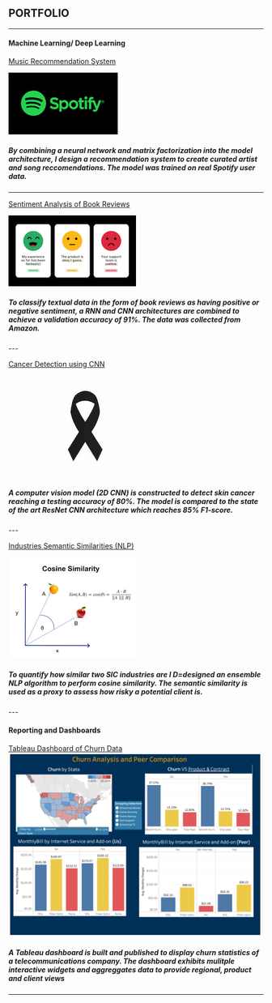 
<h2>PORTFOLIO</h2>

---
<h4>Machine Learning/ Deep Learning</h4>

[Music Recommendation System](https://github.com/brp221/Music-Reccomendation-System)
<p style='vertical-align:middle; display:inline;'>
    <img src="images/spotify.png?raw=true"/>
    <!-- <img src="images/rec_sys_img.jpeg?raw=true"/> -->
</p>
<!-- <img src="images/rec_sys_arch.png?raw=true"/> -->
<h5> By combining a neural network and matrix factorization into the model architecture, I design a recommendation 
system to create curated artist and song reccomendations. The model was trained on real Spotify user data.</h5> 

---
[Sentiment Analysis of Book Reviews](https://github.com/brp221/Sentiment-Analysis-of-Book-Reviews/tree/master)

<img src="images/sentiment_.png?raw=true"/>
<!-- <img src="images/ModelFitness_.png?raw=true"/> -->
<!-- <img src="images/NeuralNetworkArchitecture_.png?raw=true"/> -->
<h5> To classify textual data in the form of book reviews as having positive or negative sentiment, a RNN and CNN 
architectures are combined to achieve a validation accuracy of 91%. The data was collected from Amazon. </h5> 
---

[Cancer Detection using CNN](https://github.com/brp221/CancerDetection)
<p style='vertical-align:middle; display:inline;'>
    <!-- <img src="images/CNN_arch_2.jpeg?raw=true"/> -->
    <img src="images/cancer_detection_img.jpeg?raw=true"/>
</p>
<h5>A computer vision model (2D CNN) is constructed to detect skin cancer reaching a testing accuracy of 80%. The model 
is compared to the state of the art ResNet CNN architecture which reaches 85% F1-score.</h5> 
---

[Industries Semantic Similarities (NLP)](https://medium.com/@p99bratislav/sic-industry-similarities-via-nlp-in-python-75131ebddb8)

<img src="images/sic_classif_img.png?raw=true"/>
<!-- <img src="images/ModelFitness_.png?raw=true"/> -->
<!-- <img src="images/NeuralNetworkArchitecture_.png?raw=true"/> -->
<h5> To quantify how similar two SIC industries are I D=designed an ensemble NLP algorithm to perform 
cosine similarity. The semantic similarity is used as a proxy to assess how risky a potential client is. </h5> 
---

<h4>Reporting and Dashboards</h4>

[Tableau Dashboard of Churn Data](https://public.tableau.com/app/profile/bratislav2462/viz/Churn_Workbook/DraftDashboard?publish=yes)
<img src="images/tableau_dash.png?raw=true"/>
<h5> A Tableau dashboard is built and published to display churn statistics of a telecommunications company. The dashboard exhibits 
mulitple interactive widgets and aggreggates data to provide regional, product and client views </h5> 


---
<!-- <p style="font-size:11px">Page template forked from <a href="https://github.com/evanca/quick-portfolio">evanca</a></p> -->
<!-- Remove above link if you don't want to attibute -->
